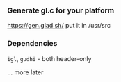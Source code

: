 ### Generate gl.c for your platform

https://gen.glad.sh/
put it in /usr/src

### Dependencies

`igl`, `gudhi` - both header-only

... more later
